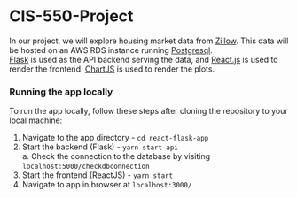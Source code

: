 # CIS-550-Project
In our project, we will explore housing market data from [Zillow](https://www.zillow.com/research/data/). This data will be hosted on an AWS RDS instance running [Postgresql](https://www.postgresql.org/). \
[Flask](https://flask.palletsprojects.com/en/stable/) is used as the API backend serving the data, and [React.js](https://react.dev/) is used to render the frontend. [ChartJS](https://www.chartjs.org/docs/latest/) is used to render the plots.

### Running the app locally
To run the app locally, follow these steps after cloning the repository to your local machine:
1. Navigate to the app directory - `cd react-flask-app`
2. Start the backend (Flask) - `yarn start-api` \
a. Check the connection to the database by visiting `localhost:5000/checkdbconnection`
3. Start the frontend (ReactJS) - `yarn start`
4. Navigate to app in browser at `localhost:3000/`
